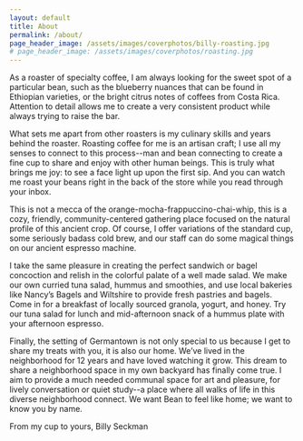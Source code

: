 ```yaml
---
layout: default
title: About
permalink: /about/
page_header_image: /assets/images/coverphotos/billy-roasting.jpg
# page_header_image: /assets/images/coverphotos/roasting.jpg
---
```


As a roaster of specialty coffee, I am always looking for the sweet spot of a particular bean, such as the blueberry nuances that can be found in Ethiopian varieties, or the bright citrus notes of coffees from Costa Rica. Attention to detail allows me to create a very consistent product while always trying to raise the bar.			

What sets me apart from other roasters is my culinary skills and years behind the roaster. Roasting coffee for me is an artisan craft; I use all my senses to connect to this process--man and bean connecting to create a fine cup to share and enjoy with other human beings. This is truly what brings me joy: to see a face light up upon the first sip. And you can watch me roast your beans right in the back of the store while you read through your inbox. 

This is not a mecca of the orange-mocha-frappuccino-chai-whip, this is a cozy, friendly, community-centered gathering place focused on the natural profile of this ancient crop. Of course, I offer variations of the standard cup, some seriously badass cold brew, and our staff can do some magical things on our ancient espresso machine. 

I take the same pleasure in creating the perfect sandwich or bagel concoction and relish in the colorful palate of a well made salad. We make our own curried tuna salad, hummus and smoothies, and use local bakeries like Nancy’s Bagels and Wiltshire to provide fresh pastries and bagels. Come in for a breakfast of locally sourced granola, yogurt, and honey. Try our tuna salad for lunch and mid-afternoon snack of a hummus plate with your afternoon espresso.

Finally, the setting of Germantown is not only special to us because I get to share my treats with you, it is also our home. We’ve lived in the neighborhood for 12 years and have loved watching it grow. This dream to share a neighborhood space in my own backyard has finally come true. I aim to provide a much needed communal space for art and pleasure, for lively conversation or quiet study--a place where all walks of life in this diverse neighborhood connect. We want Bean to feel like home; we want to know you by name.   

From my cup to yours,
Billy Seckman
          
